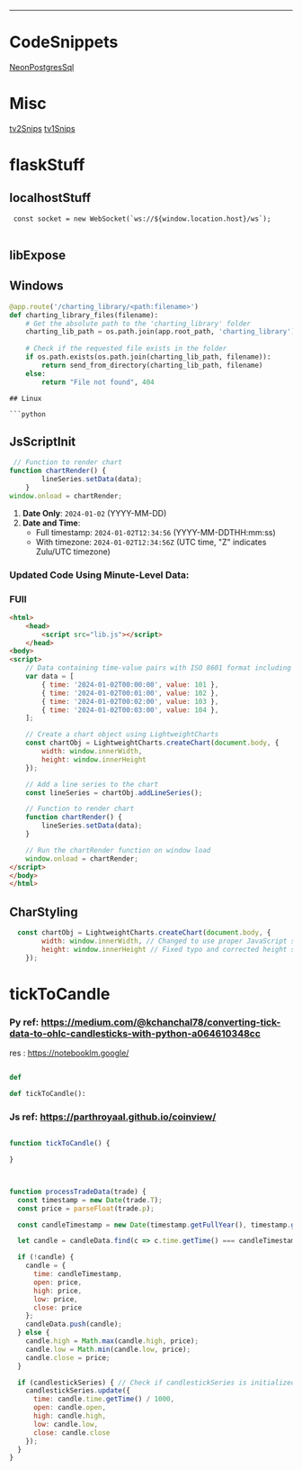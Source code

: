 ---

# CodeSnippets

[NeonPostgresSql](NeonPostgresSql.md)

# Misc

[tv2Snips](tv2Snips.md)
[tv1Snips](tv1Snips.md)

# flaskStuff

## localhostStuff

````txt
 const socket = new WebSocket(`ws://${window.location.host}/ws`);
 
````

## libExpose

## Windows

````python
@app.route('/charting_library/<path:filename>')
def charting_library_files(filename):
    # Get the absolute path to the 'charting_library' folder
    charting_lib_path = os.path.join(app.root_path, 'charting_library')
    
    # Check if the requested file exists in the folder
    if os.path.exists(os.path.join(charting_lib_path, filename)):
        return send_from_directory(charting_lib_path, filename)
    else:
        return "File not found", 404
````

````
## Linux 

```python

````

## JsScriptInit

````javascript
 // Function to render chart
function chartRender() {
        lineSeries.setData(data);
    }
window.onload = chartRender;
````

1. **Date Only**: `2024-01-02` (YYYY-MM-DD)
1. **Date and Time**:
   * Full timestamp: `2024-01-02T12:34:56` (YYYY-MM-DDTHH:mm:ss)
   * With timezone: `2024-01-02T12:34:56Z` (UTC time, "Z" indicates Zulu/UTC timezone)

### Updated Code Using Minute-Level Data:

### FUll

````html
<html>
    <head>
        <script src="lib.js"></script>
    </head>
<body>
<script>
    // Data containing time-value pairs with ISO 8601 format including time
    var data = [
        { time: '2024-01-02T00:00:00', value: 101 },
        { time: '2024-01-02T00:01:00', value: 102 },
        { time: '2024-01-02T00:02:00', value: 103 },
        { time: '2024-01-02T00:03:00', value: 104 },
    ];

    // Create a chart object using LightweightCharts
    const chartObj = LightweightCharts.createChart(document.body, {
        width: window.innerWidth,
        height: window.innerHeight
    });

    // Add a line series to the chart
    const lineSeries = chartObj.addLineSeries();

    // Function to render chart
    function chartRender() {
        lineSeries.setData(data);
    }

    // Run the chartRender function on window load
    window.onload = chartRender;
</script>
</body>
</html>

````

## CharStyling

````javascript
  const chartObj = LightweightCharts.createChart(document.body, {
        width: window.innerWidth, // Changed to use proper JavaScript syntax for viewport width
        height: window.innerHeight // Fixed typo and corrected height syntax
    });
````

# tickToCandle

### Py ref: https://medium.com/@kchanchal78/converting-tick-data-to-ohlc-candlesticks-with-python-a064610348cc

res : https://notebooklm.google/

````py

def 

def tickToCandle():


````

### Js ref: https://parthroyaal.github.io/coinview/

````js

function tickToCandle() {

}



function processTradeData(trade) {
  const timestamp = new Date(trade.T);
  const price = parseFloat(trade.p);

  const candleTimestamp = new Date(timestamp.getFullYear(), timestamp.getMonth(), timestamp.getDate(), timestamp.getHours(), timestamp.getMinutes());

  let candle = candleData.find(c => c.time.getTime() === candleTimestamp.getTime());

  if (!candle) {
    candle = {
      time: candleTimestamp,
      open: price,
      high: price,
      low: price,
      close: price
    };
    candleData.push(candle);
  } else {
    candle.high = Math.max(candle.high, price);
    candle.low = Math.min(candle.low, price);
    candle.close = price;
  }

  if (candlestickSeries) { // Check if candlestickSeries is initialized
    candlestickSeries.update({
      time: candle.time.getTime() / 1000,
      open: candle.open,
      high: candle.high,
      low: candle.low,
      close: candle.close
    });
  }
}


````

# 
